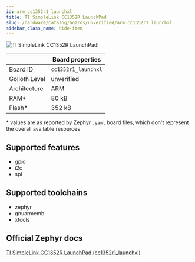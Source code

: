 ```yaml
---
id: arm_cc1352r1_launchxl
title: TI SimpleLink CC1352R LaunchPad
slug: /hardware/catalog/boards/unverified/arm_cc1352r1_launchxl
sidebar_class_name: hide-item
---
```


[//]: # (This is an auto-generated file, do not edit! Changes to it will be lost upon re-generation)

![TI SimpleLink CC1352R LaunchPad!](/img/boards/arm/cc1352r1_launchxl.png "TI SimpleLink CC1352R LaunchPad")

|                | Board properties     |
| -------------  | -------------------- |
| Board ID       | `cc1352r1_launchxl` |
| Golioth Level  | unverified       |
| Architecture   | ARM |
| RAM*           | 80 kB |
| Flash*         | 352 kB |

\* values are as reported by Zephyr `.yaml` board files, which don't represent the overall available resources



## Supported features

* gpio
* i2c
* spi

## Supported toolchains

* zephyr
* gnuarmemb
* xtools

## Official Zephyr docs

[TI SimpleLink CC1352R LaunchPad (cc1352r1_launchxl)](https://docs.zephyrproject.org/latest/boards/arm/cc1352r1_launchxl/doc/index.html)
